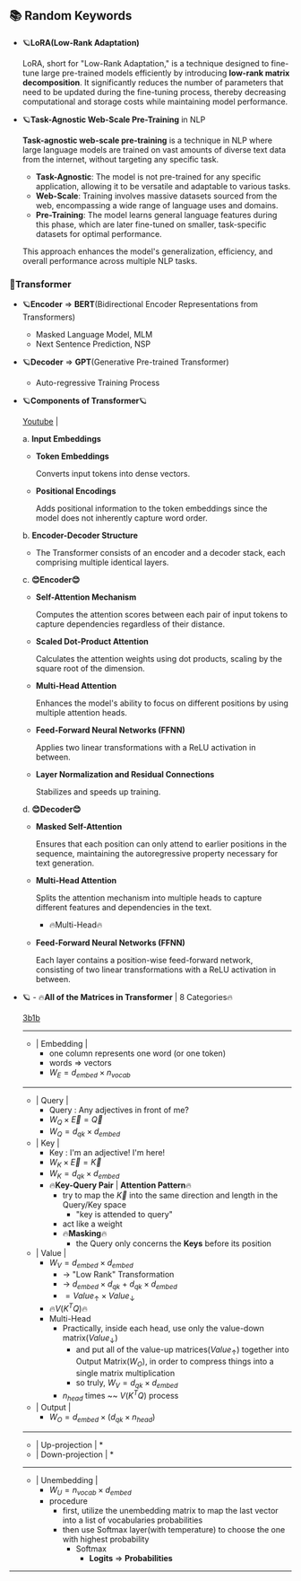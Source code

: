 

## 📚 Random Keywords

* 🪐**LoRA(Low-Rank Adaptation)**
	
	LoRA, short for "Low-Rank Adaptation," is a technique designed to fine-tune large pre-trained models efficiently by introducing **low-rank matrix decomposition**. It significantly reduces the number of parameters that need to be updated during the fine-tuning process, thereby decreasing computational and storage costs while maintaining model performance.

* 🪐**Task-Agnostic Web-Scale Pre-Training** in NLP
	
	**Task-agnostic web-scale pre-training** is a technique in NLP where large language models are trained on vast amounts of diverse text data from the internet, without targeting any specific task. 
	
	- **Task-Agnostic**: The model is not pre-trained for any specific application, allowing it to be versatile and adaptable to various tasks.
	- **Web-Scale**: Training involves massive datasets sourced from the web, encompassing a wide range of language uses and domains.
	- **Pre-Training**: The model learns general language features during this phase, which are later fine-tuned on smaller, task-specific datasets for optimal performance.
	
	This approach enhances the model's generalization, efficiency, and overall performance across multiple NLP tasks.


### 🦾Transformer

* 🪐**Encoder** $\Rightarrow$ **BERT**(Bidirectional Encoder Representations from Transformers)
	
	* Masked Language Model, MLM
	* Next Sentence Prediction, NSP

* 🪐**Decoder** $\Rightarrow$ **GPT**(Generative Pre-trained Transformer)
	
	* Auto-regressive Training Process

* 🪐**Components of Transformer**🪐
	
	[Youtube](https://www.youtube.com/watch?v=wjZofJX0v4M) | 
	
	a. **Input Embeddings**
	
	- **Token Embeddings** 
		
		Converts input tokens into dense vectors.
		
	- **Positional Encodings** 
		
		Adds positional information to the token embeddings since the model does not inherently capture word order. 
	
	b. **Encoder-Decoder Structure**
	
	- The Transformer consists of an encoder and a decoder stack, each comprising multiple identical layers.
	
	c. **😊Encoder😊**
	
	- **Self-Attention Mechanism**
		
		Computes the attention scores between each pair of input tokens to capture dependencies regardless of their distance.
		
    - **Scaled Dot-Product Attention**
	    
	    Calculates the attention weights using dot products, scaling by the square root of the dimension.
	    
    - **Multi-Head Attention**
	    
	    Enhances the model's ability to focus on different positions by using multiple attention heads.
	    
    - **Feed-Forward Neural Networks (FFNN)**
	    
	    Applies two linear transformations with a ReLU activation in between.
	    
	- **Layer Normalization and Residual Connections**
		
		Stabilizes and speeds up training.
	
	d. **😊Decoder😊**
	
	- **Masked Self-Attention** 
		
		Ensures that each position can only attend to earlier positions in the sequence, maintaining the autoregressive property necessary for text generation.
		
	* **Multi-Head Attention** 
		
		Splits the attention mechanism into multiple heads to capture different features and dependencies in the text.
		
		* 🔥Multi-Head🔥
			
	- **Feed-Forward Neural Networks (FFNN)** 
		
		Each layer contains a position-wise feed-forward network, consisting of two linear transformations with a ReLU activation in between.

* 🪐 - 🔥**All of the Matrices in Transformer** | 8 Categories🔥	
	
	[3b1b](https://www.youtube.com/watch?v=wjZofJX0v4M&list=PLZHQObOWTQDNU6R1_67000Dx_ZCJB-3pi&index=5)
	
	------------------------------------
	
	* | Embedding |
		* one column represents one word (or one token)
		* words $\Rightarrow$ vectors
		* $W_E = d_{embed} \times n_{vocab}$
	
	------------------------------------
	
	* | Query |
		* Query : Any adjectives in front of me?
		* $W_Q \times \vec{E} = \vec{Q}$
		* $W_Q = d_{qk} \times d_{embed}$
	* | Key |
		* Key : I'm an adjective! I'm here! 
		* $W_K \times \vec{E}=\vec{K}$
		* $W_K = d_{qk} \times d_{embed}$
		* 🔥**Key-Query Pair** | **Attention Pattern**🔥
			* try to map the $\vec{K}$ into the same direction and length in the Query/Key space
				* "key is attended to query"
			* act like a weight
			* 🔥**Masking**🔥
				* the Query only concerns the **Keys** before its position
	* | Value | 
		* $W_V = d_{embed} \times d_{embed}$ 
			* $\rightarrow$ "Low Rank" Transformation 
			* $\rightarrow$ $d_{embed}\times d_{qk}$ + $d_{qk} \times d_{embed}$
			* $=Value_{\uparrow} \times Value_{\downarrow}$
		* 🔥$V(K^TQ)$🔥
		* Multi-Head 
			* Practically, inside each head, use only the value-down matrix($Value_{\downarrow}$)
				* and put all of the value-up matrices($Value_{\uparrow}$) together into Output Matrix($W_O$), in order to compress things into a single matrix multiplication
				* so truly, $W_V = d_{qk} \times d_{embed}$
			* $n_{head}$ times ~~ $V(K^TQ)$ process
	* | Output |
		* $W_O=d_{embed}\times(d_{qk}\times n_{head})$
	
	------------------------------------
	
	* | Up-projection | 
		* 
	* | Down-projection | 
		* 
	
	------------------------------------
	
	* | Unembedding |
		* $W_U = n_{vocab} \times d_{embed}$
		* procedure 
			* first, utilize the unembedding matrix to map the last vector into a list of vocabularies probabilities
			* then use Softmax layer(with temperature) to choose the one with highest probability
				* Softmax
					* **Logits** $\Rightarrow$ **Probabilities**
	
------------------------------------

